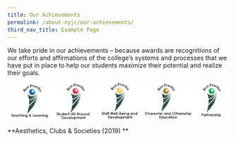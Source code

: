 ```yaml
---
title: Our Achievements
permalink: /about-nyjc/our-achievements/
third_nav_title: Example Page
---
```

We take pride in our achievements – because awards are recognitions of our efforts and affirmations of the college’s systems and processes that we have put in place to help our students maximize their potential and realize their goals.

![Alt text for image on Isomer site](/images/pic.webp)

**Aesthetics, Clubs & Societies (2019)
**